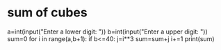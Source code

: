 # sum of cubes
a=int(input("Enter a lower digit: "))
b=int(input("Enter a upper digit: "))
sum=0
for i in range(a,b+1):
    if b<=40:
        j=i**3
        sum=sum+j
        i+=1
print(sum)
